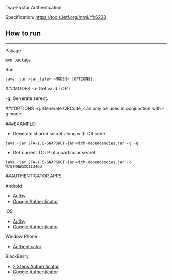 Two-Factor Authentication

Specification: https://tools.ietf.org/html/rfc6238

## How to run
-------------

Pakage
```
mvn package
```

Run

```
java -jar <jar_file> <MODES> [OPTIONS]

```
###MODES
-o: Get valid TOPT.

-g: Generate serect.

###OPTIONS
-q: Generate QRCode, can only be used in conjunction with -g mode.


###EXAMPLE:

- Generate shared secret along with QR code

`java -jar 2FA-1.0-SNAPSHOT-jar-with-dependencies.jar -g -q`

- Get current TOTP of a particular secret

`java -jar 2FA-1.0-SNAPSHOT-jar-with-dependencies.jar -o W75TNHWGXQII34GU`


##AUTHENTICATOR APPS

Android
 - [Authy](https://play.google.com/store/apps/details?id=com.authy.authy&hl=en)
 - [Google Authenticator](https://play.google.com/store/apps/details?id=com.google.android.apps.authenticator2&hl=en)

iOS
  - [Authy](https://itunes.apple.com/en/app/authy/id494168017?mt=8)
  - [Google Authenticator](https://itunes.apple.com/vn/app/google-authenticator/id388497605?mt=8)

Window Phone
  - [Authenticator](https://www.microsoft.com/en-us/store/p/authenticator/9wzdncrfj3rj)

BlackBerry
 - [2 Steps Authenticator](https://appworld.blackberry.com/webstore/content/29401059/?lang=en)
 - [Google Authenticator](m.google.com/authenticator)
